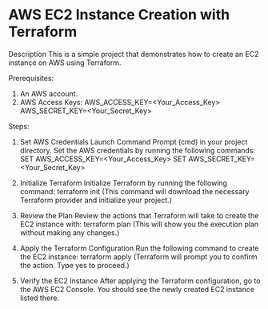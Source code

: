 # AWS EC2 Instance Creation with Terraform

Description
This is a simple project that demonstrates how to create an EC2 instance on AWS using Terraform.

Prerequisites:
1. An AWS account.
2. AWS Access Keys:
   AWS_ACCESS_KEY=<Your_Access_Key>
   AWS_SECRET_KEY=<Your_Secret_Key>

Steps:
1. Set AWS Credentials
   Launch Command Prompt (cmd) in your project directory.
   Set the AWS credentials by running the following commands:
   SET AWS_ACCESS_KEY=<Your_Access_Key>
   SET AWS_SECRET_KEY=<Your_Secret_Key>

2. Initialize Terraform
   Initialize Terraform by running the following command:
   terraform init
   (This command will download the necessary Terraform provider and initialize your project.)

3. Review the Plan
   Review the actions that Terraform will take to create the EC2 instance with:
   terraform plan
   (This will show you the execution plan without making any changes.)

4. Apply the Terraform Configuration
   Run the following command to create the EC2 instance:
   terraform apply
   (Terraform will prompt you to confirm the action. Type yes to proceed.)

5. Verify the EC2 Instance
   After applying the Terraform configuration, go to the AWS EC2 Console.
   You should see the newly created EC2 instance listed there.
